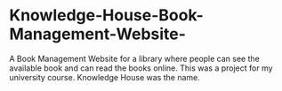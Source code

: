 # Knowledge-House-Book-Management-Website-
A Book Management Website for a library where people can see the available book and can read the books online. This was a project for my university course. Knowledge House was the name.
